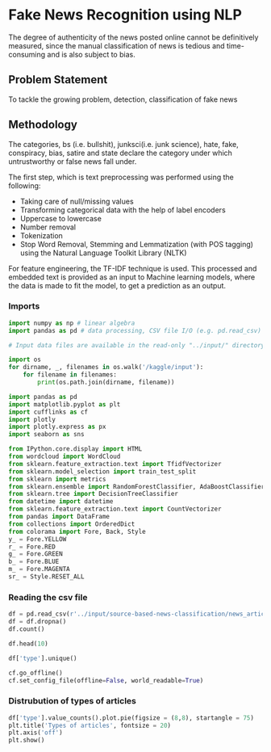 # Fake News Recognition using NLP

The degree of authenticity of the news posted online cannot be definitively measured, since the manual classification of news is tedious and time-consuming and is also subject to bias.

## Problem Statement 

To tackle the growing problem, detection, classification of fake news 

## Methodology 

The categories, bs (i.e. bullshit), junksci(i.e. junk science), hate, fake, conspiracy, bias, satire and state declare the category under which untrustworthy or false news fall under.

The first step, which is text preprocessing was performed using the following:

* Taking care of null/missing values
* Transforming categorical data with the help of label encoders
* Uppercase to lowercase
* Number removal
* Tokenization
* Stop Word Removal, Stemming and Lemmatization (with POS tagging) using the Natural Language Toolkit Library (NLTK) 

For feature engineering, the TF-IDF technique is used. This processed and embedded text is provided as an input to Machine learning models, where the data is made to fit the model, to get a prediction as an output.


### Imports


```Python
import numpy as np # linear algebra
import pandas as pd # data processing, CSV file I/O (e.g. pd.read_csv)

# Input data files are available in the read-only "../input/" directory

import os
for dirname, _, filenames in os.walk('/kaggle/input'):
    for filename in filenames:
        print(os.path.join(dirname, filename))

```

```Python
import pandas as pd
import matplotlib.pyplot as plt
import cufflinks as cf
import plotly
import plotly.express as px
import seaborn as sns

from IPython.core.display import HTML
from wordcloud import WordCloud
from sklearn.feature_extraction.text import TfidfVectorizer
from sklearn.model_selection import train_test_split
from sklearn import metrics
from sklearn.ensemble import RandomForestClassifier, AdaBoostClassifier
from sklearn.tree import DecisionTreeClassifier
from datetime import datetime
from sklearn.feature_extraction.text import CountVectorizer
from pandas import DataFrame
from collections import OrderedDict 
from colorama import Fore, Back, Style
y_ = Fore.YELLOW
r_ = Fore.RED
g_ = Fore.GREEN
b_ = Fore.BLUE
m_ = Fore.MAGENTA
sr_ = Style.RESET_ALL
```

### Reading the csv file

```Python
df = pd.read_csv(r'../input/source-based-news-classification/news_articles.csv', encoding="latin", index_col=0)
df = df.dropna()
df.count()
```

```Python
df.head(10)
```

```Python
df['type'].unique()
```

```Python
cf.go_offline()
cf.set_config_file(offline=False, world_readable=True)
```

### Distrubution of types of articles

```Python
df['type'].value_counts().plot.pie(figsize = (8,8), startangle = 75)
plt.title('Types of articles', fontsize = 20)
plt.axis('off')
plt.show()
```
